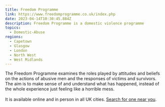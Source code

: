 ```yaml
---
title: Freedom Programme
link: https://www.freedomprogramme.co.uk/index.php
date: 2023-04-14T10:30:45.884Z
description: Freedom Programme is a domestic violence programme
topics:
  - Domestic-Abuse
regions:
  - Capetown
  - Glasgow
  - London
  - North West
  - West Midlands
---
```

The Freedom Programme examines the roles played by attitudes and beliefs on the actions of abusive men and the responses of victims and survivors. The aim is to make sense of and understand what has happened, instead of the whole experience just feeling like a horrible mess. \
\
I﻿t is available online and in person in all UK cities. [Search for one near you](https://www.freedomprogramme.co.uk/search2.php).